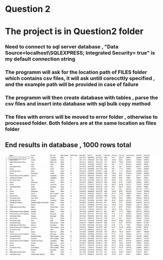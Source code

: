 # Question 2 

# The project is in Question2 folder

### Need to connect to sql server database , "Data Source=localhost\SQLEXPRESS; Integrated Security= true" is my default connection string

### The programm will ask for the location path of FILES folder which contains csv files, it will ask untill coreccttly specified , and the example path will be provided in case of failure

### The programm will then create database with tables , parse the csv files and insert into database with sql bulk copy method

### The files with errors will be moved to error folder , otherwise to processed folder. Both folders are at the same location as files folder

## End results in database , 1000 rows total

<img src="/question2/result.jpeg" width="1000"/>
